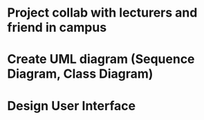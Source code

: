 # Project collab with lecturers and friend in campus
# Create UML diagram (Sequence Diagram, Class Diagram) 
# Design User Interface
